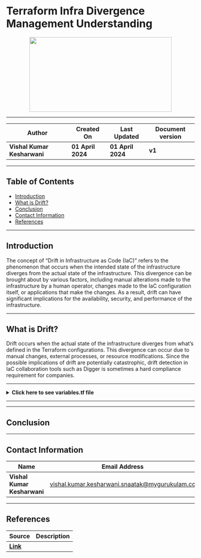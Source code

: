 # Terraform Infra Divergence Management Understanding 

<p align="center">
  <img src="https://github.com/CodeOps-Hub/Documentation/assets/156056413/3a934c3f-4667-4f76-85be-573a8a911e01" height="200" width="380">
</p>

***

| **Author** | **Created On** | **Last Updated** | **Document version** |
| ---------- | -------------- | ---------------- | -------------------- |
| **Vishal Kumar Kesharwani** | **01 April 2024** | **01 April 2024** | **v1** |

***

## Table of Contents

* [Introduction](#Introduction)
* [What is Drift?](#What-is-Drift?)
* [Conclusion](#Conclusion) 
* [Contact Information](#Contact-Information) 
* [References](#References)

 ***

 ## Introduction

The concept of “Drift in Infrastructure as Code (IaC)” refers to the phenomenon that occurs when the intended state of the infrastructure diverges from the actual state of the infrastructure. This divergence can be brought about by various factors, including manual alterations made to the infrastructure by a human operator, changes made to the IaC configuration itself, or applications that make the changes. As a result, drift can have significant implications for the availability, security, and performance of the infrastructure.

***

## What is Drift?

Drift occurs when the actual state of the infrastructure diverges from what’s defined in the Terraform configurations. This divergence can occur due to manual changes, external processes, or resource modifications. Since the possible implications of drift are potentially catastrophic, drift detection in IaC collaboration tools such as Digger is sometimes a hard compliance requirement for companies.

***

<details>
<summary><strong>Click here to see variables.tf file</strong></summary>
<br>

```shell

```
</details>

***

***

## Conclusion


 
***
 ## Contact Information

 | **Name** | **Email Address** |
 | -------- | ----------------- |
 | **Vishal Kumar Kesharwani** | vishal.kumar.kesharwani.snaatak@mygurukulam.co |

 ***
 
## References

 | **Source** | **Description** |
 | ---------- | --------------- |
 | [**Link**]() |  |
